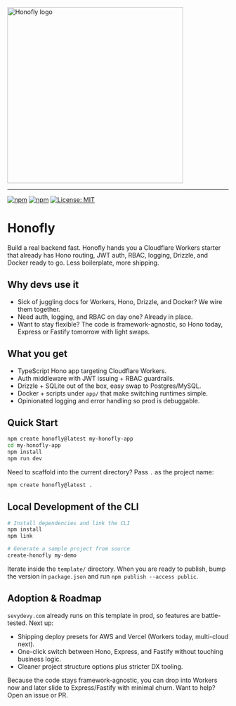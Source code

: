<!-- <p align="center"> -->

<!-- </p> -->

<img src="https://pub-d2304ab3f09440e884e0b23b0e84a607.r2.dev/honofly.png" alt="Honofly logo" width="400">

<hr/>

[![npm](https://img.shields.io/npm/v/honofly)](https://www.npmjs.com/package/honofly)
[![npm](https://img.shields.io/npm/dm/honofly)](https://www.npmjs.com/package/honofly)
[![License: MIT](https://img.shields.io/badge/License-MIT-yellow.svg)](LICENSE)


# Honofly

Build a real backend fast. Honofly hands you a Cloudflare Workers starter that already has Hono routing, JWT auth, RBAC, logging, Drizzle, and Docker ready to go. Less boilerplate, more shipping.

## Why devs use it

- Sick of juggling docs for Workers, Hono, Drizzle, and Docker? We wire them together.
- Need auth, logging, and RBAC on day one? Already in place.
- Want to stay flexible? The code is framework-agnostic, so Hono today, Express or Fastify tomorrow with light swaps.

## What you get

- TypeScript Hono app targeting Cloudflare Workers.
- Auth middleware with JWT issuing + RBAC guardrails.
- Drizzle + SQLite out of the box, easy swap to Postgres/MySQL.
- Docker + scripts under `app/` that make switching runtimes simple.
- Opinionated logging and error handling so prod is debuggable.

## Quick Start

```bash
npm create honofly@latest my-honofly-app
cd my-honofly-app
npm install
npm run dev
```

Need to scaffold into the current directory? Pass `.` as the project name:

```bash
npm create honofly@latest .
```

## Local Development of the CLI

```bash
# Install dependencies and link the CLI
npm install
npm link

# Generate a sample project from source
create-honofly my-demo
```

Iterate inside the `template/` directory. When you are ready to publish, bump the version in `package.json` and run `npm publish --access public`.

## Adoption & Roadmap

`sevydevy.com` already runs on this template in prod, so features are battle-tested. Next up:

- Shipping deploy presets for AWS and Vercel (Workers today, multi-cloud next).
- One-click switch between Hono, Express, and Fastify without touching business logic.
- Cleaner project structure options plus stricter DX tooling.

Because the code stays framework-agnostic, you can drop into Workers now and later slide to Express/Fastify with minimal churn. Want to help? Open an issue or PR.
